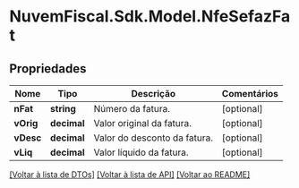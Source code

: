 # NuvemFiscal.Sdk.Model.NfeSefazFat

## Propriedades

Nome | Tipo | Descrição | Comentários
------------ | ------------- | ------------- | -------------
**nFat** | **string** | Número da fatura. | [optional] 
**vOrig** | **decimal** | Valor original da fatura. | [optional] 
**vDesc** | **decimal** | Valor do desconto da fatura. | [optional] 
**vLiq** | **decimal** | Valor líquido da fatura. | [optional] 

[[Voltar à lista de DTOs]](../README.md#documentation-for-models) [[Voltar à lista de API]](../README.md#documentation-for-api-endpoints) [[Voltar ao README]](../README.md)

